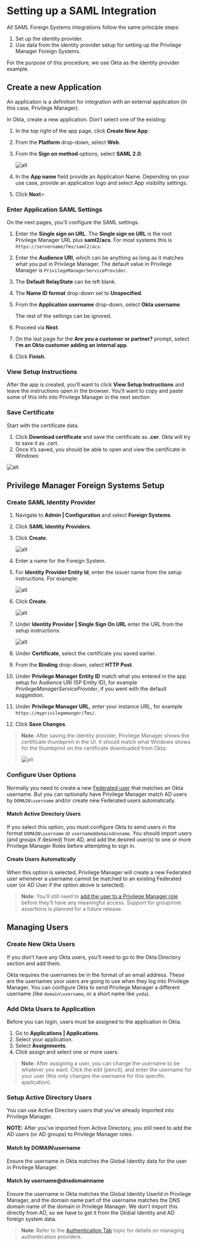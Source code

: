 [title]: # (SAML)
[tags]: # (integration)
[priority]: # (4)

# Setting up a SAML Integration

All SAML Foreign Systems integrations follow the same principle steps:

1. Set up the identity provider.
1. Use data from the identity provider setup for setting up the Privilege Manager Foreign Systems.

For the purpose of this procedure, we use Okta as the identity provider example.

## Create a new Application

An application is a definition for integration with an external application (in this case, Privilege Manager).

In Okta, create a new application. Don’t select one of the existing: 

1. In the top right of the app page, click __Create New App__.
1. From the __Platform__ drop-down, select __Web__.
1. From the __Sign on method__ options, select __SAML 2.0__.

   ![alt](images/saml/4e177d71ca2a8409ca41a88f8cb183aa.png "Creating a new application integration")
1. In the __App name__ field provide an Application Name. Depending on your use case, provide an application logo and select App visibility settings.
1. Click __Next__>

### Enter Application SAML Settings

On the next pages, you’ll configure the SAML settings. 

1. Enter the __Single sign on URL__. The __Single sign on URL__ is the root Privilege Manager URL plus __saml2/acs__. For most systems this is `https://servername/Tms/saml2/acs`.
1. Enter the __Audience URI__, which can be anything as long as it matches what you put in
Privilege Manager. The default value in Privilege Manager is `PrivilegeManagerServiceProvider`.
1. The __Default RelayState__ can be left blank.
1. The __Name ID format__ drop-down set to __Unspecified__.
1. From the __Application username__ drop-down, select __Okta username__. 

   The rest of the settings can be ignored.
1. Proceed via __Next__.
1. On the last page for the __Are you a customer or partner?__ prompt, select __I'm an Okta customer adding an internal app__.
1. Click __Finish__.

### View Setup Instructions

After the app is created, you’ll want to click __View Setup Instructions__ and leave the instructions open in the browser. You’ll want to copy and paste some of this info into
Privilege Manager in the next section.

### Save Certificate

Start with the certificate data.

1. Click __Download certificate__ and save the certificate as __.cer__. Okta will try to save it as .cert.
1. Once it’s saved, you should be able to open and view the certificate in Windows:

![alt](images/saml/cer.png "Certificate details")

## Privilege Manager Foreign Systems Setup

### Create SAML Identity Provider

1. Navigate to __Admin | Configuration__ and select __Foreign Systems__.
1. Click __SAML Identity Providers__.
1. Click __Create__. 

   ![alt](images/saml/92798b0bf398054f1043b3d8a1b49a66.png "New modal")
1. Enter a name for the Foreign System. 
1. For __Identity Provider Entity Id__, enter the issuer name from the setup instructions. For example:

   ![alt](images/saml/ade69534380612b4a7eb793deba759db.png "Identity Provider Issuer information")
1. Click __Create__.

   ![alt](images/saml/fs-new.png "Identity Provider configuration under Foreign Systems")
1. Under __Identity Provider | Single Sign On URL__ enter the URL from the setup instructions.

   ![alt](images/saml/2e57926ebebeed0d20a41756e2b4afa3.png "Single Sign On URL")
1. Under __Certificate__, select the certificate you saved earlier.
1. From the __Binding__ drop-down, select __HTTP Post__.
1. Under __Privilege Manager Entity ID__ match what you entered in the app setup for Audience URI (SP Entity ID), for example _PrivilegeManagerServiceProvider_, if you went with the default suggestion.
1. Under __Privilege Manager URL__, enter your instance URL, for example `https://myprivilegemanger/Tms/`.
1. Click __Save Changes__.

>**Note**: After saving the identity provider, Privilege Manager shows the certificate thumbprint in the UI. It should match what Windows shows for the thumbprint on the certificate downloaded from Okta:
>
>![alt](images/saml/0ecc8951e92cc4190d7565c41a15312a.png "Thumbprint information")

### Configure User Options

Normally you need to create a new [Federated user](../../../users/index.md) that matches an Okta username.
But you can optionally have Privilege Manager match AD users by `DOMAIN\username` and/or create new Federated users automatically.

#### Match Active Directory Users

If you select this option, you must configure Okta to send users in the format `DOMAIN\username` or `username@domaindnsname`. You should import users (and groups if desired) from AD, and add the desired user(s) to one or more Privilege Manager Roles before attempting to sign in.

#### Create Users Automatically

When this option is selected, Privilege Manager will create a new Federated user whenever a username cannot be matched to an existing Federated user (or AD User if the option above is selected).

>**Note**: You’ll still need to [add the user to a Privilege Manager role](../../../users/index.md#add_roles_to_a_user) before they’ll have any meaningful access. Support for group/role assertions is planned for a future release.

## Managing Users

### Create New Okta Users

If you don’t have any Okta users, you’ll need to go to the Okta Directory section and add them.

Okta requires the usernames be in the format of an email address. These are the usernames your users are going to use when they log into Privilege Manager. You can configure Okta to send Privilege Manager a different username (like `domain\username`, or a short name like `yoda`).

### Add Okta Users to Application

Before you can login, users must be assigned to the application in Okta.

1. Go to __Applications | Applications__.
1. Select your application.
1. Select __Assignments__.
1. Click assign and select one or more users.

>**Note**: After assigning a user, you can change the username to be whatever you want. Click the edit (pencil), and enter the username for your user (this only changes the username for this specific application).

### Setup Active Directory Users

You can use Active Directory users that you’ve already imported into Privilege Manager.

**NOTE:** After you’ve imported from Active Directory, you still need to add the AD users (or AD groups) to Privilege Manager roles.

#### Match by DOMAIN\username

Ensure the username in Okta matches the Global Identity data for the user in Privilege Manager.

#### Match by username@dnsdomainname

Ensure the username in Okta matches the Global Identity UserId in Privilege Manager, and the domain name part of the username matches the DNS domain name of the domain in Privilege Manager. We don’t import this directly from AD, so we have to get it from the Global Identity and AD foreign system data.

>**Note**: Refer to the [Authentication Tab](../../authentication/index.md) topic for details on managing authentication providers.

